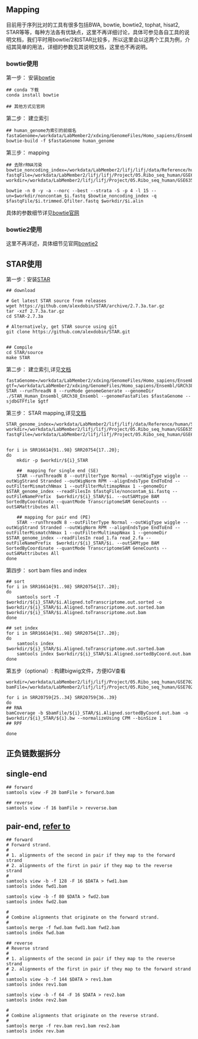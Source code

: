 ﻿## **Mapping**

目前用于序列比对的工具有很多包括BWA, bowtie, bowtie2, tophat, hisat2, STAR等等，每种方法各有优缺点，这里不再详细讨论，具体可参见各自工具的说明文档，我们平时用bowtie/2和STAR比较多，所以这里会以这两个工具为例，介绍其简单的用法，详细的参数见其说明文档，这里也不再说明。

### **bowtie使用**

第一步： 安装[bowtie](http://bioconda.github.io/recipes/bowtie/README.html)

```
## conda 下载
conda install bowtie

## 其他方式见官网
```

第二步： 建立索引

```
## human_genome为索引的前缀名
fastaGenome=/workdata/LabMember2/xdxing/GenomeFiles/Homo_sapiens/Ensembl/GRCh38/Homo_sapiens.GRCh38.dna.primary_assembly.fa
bowtie-build -f $fastaGenome human_genome

```
第三步： mapping

```
## 去除rRNA污染
bowtie_noncoding_index=/workdata/LabMember2/lifj/lifj/data/Reference/human/rRNA_bowtieIndex/human_rRNA
fastqFile=/workdata/LabMember2/lifj/lifj/Project/05.Ribo_seq_human/GSE63591/03.filter
workdir=/workdata/LabMember2/lifj/lifj/Project/05.Ribo_seq_human/GSE63591/05.contam

bowtie -n 0 -y -a --norc --best --strata -S -p 4 -l 15 --un=$workdir/noncontam_$i.fastq $bowtie_noncoding_index -q $fastqFile/$i.trimmed.Qfilter.fastq $workdir/$i.alin
```

具体的参数细节详见[bowtie官网](http://bowtie-bio.sourceforge.net/manual.shtml)

### **bowtie2使用**

这里不再详述，具体细节见官网[bowtie2](http://bowtie-bio.sourceforge.net/bowtie2/manual.shtml)

## **STAR使用**

第一步：安装[STAR](https://github.com/alexdobin/STAR)

```
## download 

# Get latest STAR source from releases
wget https://github.com/alexdobin/STAR/archive/2.7.3a.tar.gz
tar -xzf 2.7.3a.tar.gz
cd STAR-2.7.3a

# Alternatively, get STAR source using git
git clone https://github.com/alexdobin/STAR.git


## Compile
cd STAR/source
make STAR

```

第二步： 建立索引,详见[文档](https://physiology.med.cornell.edu/faculty/skrabanek/lab/angsd/lecture_notes/STARmanual.pdf)

```
fastaGenome=/workdata/LabMember2/xdxing/GenomeFiles/Homo_sapiens/Ensembl/GRCh38/Homo_sapiens.GRCh38.dna.primary_assembly.fa
gtf=/workdata/LabMember2/xdxing/GenomeFiles/Homo_sapiens/Ensembl/GRCh38/Homo_sapiens.GRCh38.88.gtf
STAR --runThreadN 8 --runMode genomeGenerate --genomeDir ./STAR_Human_Ensembl_GRCh38_Ensembl --genomeFastaFiles $fastaGenome --sjdbGTFfile $gtf
```

第三步： STAR mapping,详见[文档](https://physiology.med.cornell.edu/faculty/skrabanek/lab/angsd/lecture_notes/STARmanual.pdf)

```
STAR_genome_index=/workdata/LabMember2/lifj/lifj/data/Reference/human/STAR_Human_Ensembl_GRCh38_Ensembl
workdir=/workdata/LabMember2/lifj/lifj/Project/05.Ribo_seq_human/GSE63591/07.STAR
fastqFile=/workdata/LabMember2/lifj/lifj/Project/05.Ribo_seq_human/GSE63591/05.contam


for i in SRR16614{91..98} SRR20754{17..20};
do
    mkdir -p $workdir/${i}_STAR
    
    ##  mapping for single end (SE)
    STAR --runThreadN 8 --outFilterType Normal --outWigType wiggle --outWigStrand Stranded --outWigNorm RPM --alignEndsType EndToEnd --outFilterMismatchNmax 1 --outFilterMultimapNmax 1 --genomeDir $STAR_genome_index --readFilesIn $fastqFile/noncontam_$i.fastq --outFileNamePrefix  $workdir/${i}_STAR/$i. --outSAMtype BAM SortedByCoordinate --quantMode TranscriptomeSAM GeneCounts --outSAMattributes All
    
    ## mapping for pair end (PE)
    STAR --runThreadN 8 --outFilterType Normal --outWigType wiggle --outWigStrand Stranded --outWigNorm RPM --alignEndsType EndToEnd --outFilterMismatchNmax 1 --outFilterMultimapNmax 1 --genomeDir $STAR_genome_index --readFilesIn read_1.fa read_2.fa --outFileNamePrefix  $workdir/${i}_STAR/$i. --outSAMtype BAM SortedByCoordinate --quantMode TranscriptomeSAM GeneCounts --outSAMattributes All
done

```

第四步： sort bam files and index

```
## sort
for i in SRR16614{91..98} SRR20754{17..20};
do
    samtools sort -T $workdir/${i}_STAR/$i.Aligned.toTranscriptome.out.sorted -o $workdir/${i}_STAR/$i.Aligned.toTranscriptome.out.sorted.bam $workdir/${i}_STAR/$i.Aligned.toTranscriptome.out.bam
done

## set index
for i in SRR16614{91..98} SRR20754{17..20};
do
    samtools index  $workdir/${i}_STAR/$i.Aligned.toTranscriptome.out.sorted.bam
    samtools index $workdir/${i}_STAR/$i.Aligned.sortedByCoord.out.bam
done
```

第五步（optional）: 构建bigwig文件，方便IGV查看

```
workdir=/workdata/LabMember2/lifj/lifj/Project/05.Ribo_seq_human/GSE70211/07.STAR
bamFile=/workdata/LabMember2/lifj/lifj/Project/05.Ribo_seq_human/GSE70211/07.STAR

for i in SRR20759{25..34} SRR20759{36..39}
do
## RNA
bamCoverage -b $bamFile/${i}_STAR/$i.Aligned.sortedByCoord.out.bam -o $workdir/${i}_STAR/${i}.bw --normalizeUsing CPM --binSize 1
## RPF

done

```

## **正负链数据拆分**

## single-end

```
## forward
samtools view -F 20 bamFile > forward.bam

## reverse 
samtools view -f 16 bamFile > revverse.bam
```

## pair-end, [refer to](https://www.biostars.org/p/92935/)

```
## forward
# Forward strand.
#
# 1. alignments of the second in pair if they map to the forward strand
# 2. alignments of the first in pair if they map to the reverse  strand
#
samtools view -b -f 128 -F 16 $DATA > fwd1.bam
samtools index fwd1.bam

samtools view -b -f 80 $DATA > fwd2.bam
samtools index fwd2.bam

#
# Combine alignments that originate on the forward strand.
#
samtools merge -f fwd.bam fwd1.bam fwd2.bam
samtools index fwd.bam

## reverse
# Reverse strand
#
# 1. alignments of the second in pair if they map to the reverse strand
# 2. alignments of the first in pair if they map to the forward strand
#
samtools view -b -f 144 $DATA > rev1.bam
samtools index rev1.bam

samtools view -b -f 64 -F 16 $DATA > rev2.bam
samtools index rev2.bam

#
# Combine alignments that originate on the reverse strand.
#
samtools merge -f rev.bam rev1.bam rev2.bam
samtools index rev.bam
```